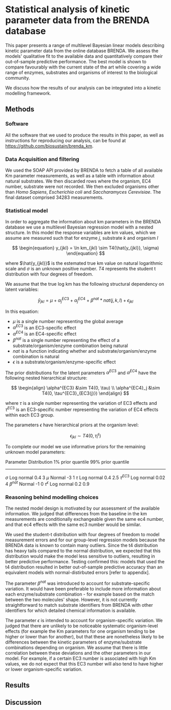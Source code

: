 # Statistical analysis of kinetic parameter data from the BRENDA database

This paper presents a range of multilevel Bayesian linear models describing
kinetic parameter data from the online database BRENDA. We assess the models'
qualitative fit to the available data and quantitatively compare their
out-of-sample predictive performance. The best model is shown to compare
favourably with the current state of the art while covering a wide range of
enzymes, substrates and organisms of interest to the biological community.

We discuss how the results of our analysis can be integrated into a kinetic
modelling framework.

## Methods

### Software

All the software that we used to produce the results in this paper, as well as
instructions for reproducing our analysis, can be found at
<https://github.com/biosustain/brenda_km>.

### Data Acquisition and filtering

We used the SOAP API provided by BRENDA to fetch a table of all available Km
parameter measurements, as well as a table with information about natural
substrates. We then discarded rows where the organism, EC4 number, substrate
were not recorded. We then excluded organisms other than _Homo Sapiens_,
_Escherichia coli_ and _Saccharamyces Cerevisiae_. The final dataset comprised
34283 measurements.

### Statistical model

In order to aggregate the information about km parameters in the BRENDA
database we use a multilevel Bayesian regression model with a nested
structure. In this model the response variables are km values, which we assume
are measured such that for enzyme $j$, substrate $k$ and organism $l$

$$
\begin{equation}
y_{jkl} = \ln km_{jkl} \sim T4(\hat{y_{jkl}}, \sigma)
\end{equation}
$$

where $\hat{y_{jkl}}$ is the estemated true km value on natural logarithmic
scale and $\sigma$ is an unknown positive number. $T4$ represents the student t
distribution with four degrees of freedom.

We assume that the true log km has the following structural dependency on
latent variables:

$$
\begin{equation}
\hat{y}_{jkl} = \mu + \alpha^{EC3}_{j} + \alpha^{EC4}_{j} + \beta^{nat} * nat(j,k,l) + \epsilon_{jkl}
\end{equation}
$$

In this equation:
- $\mu$ is a single number representing the global average
- $\alpha^{EC3}$ is an EC3-specific effect
- $\alpha^{EC4}$ is an EC4-specific effect
- $\beta^{nat}$ is a single number representing the effect of a
  substrate/organism/enzyme combination being natural
- $nat$ is a function indicating whether and substrate/organism/enzyme
  combination is natural
- $\epsilon$ is a substrate/organism/enzyme-specific effect

The prior distributions for the latent parameters $\alpha^{EC3}$ and
$\alpha^{EC4}$ have the following nested hierarchical structure:

$$
\begin{align}
\alpha^{EC3} &\sim T4(0, \tau) \\
\alpha^{EC4}_j &\sim T4(0, \tau^{EC3}_{EC3(j)})
\end{align}
$$

where $\tau$ is a single number representing the variation of EC3 effects and
$\tau^{EC3}$ is an EC3-specific number representing the variation of EC4
effects within each EC3 group.

The parameters $\epsilon$ have hierarchical priors at the organism level:

$$
\begin{equation}
\epsilon_{jkl} \sim T4(0, \tau^{\epsilon}_{l})
\end{equation}
$$

To complete our model we use informative priors for the remaining unknown model
parameters:

Parameter           Distribution 1% prior quantile 99% prior quantile
---------           ------------ ----------------- ------------------
$\sigma$            Log normal   0.4               3
$\mu$               Normal       -3                1
$\tau$              Log normal   0.4               2.5
$\tau^{EC3}$        Log normal   0.02              4
$\beta^{nat}$       Normal       -1                0
$\tau^{\epsilon}$   Log normal   0.2               0.9


### Reasoning behind modelling choices

The nested model design is motivated by our assessment of the available
information. We judged that differences from the baseline in the km
measurements are conditionally exchangeable given the same ec4 number, and that
ec4 effects with the same ec3 number would be similar.

We used the student-t distribution with four degrees of freedom to model
measurement errors and for our group-level regression models because the BRENDA
data is known to contain many outliers. Since the t4 distribution has heavy
tails compared to the normal distribution, we expected that this distribution
would make the model less sensitive to outliers, resulting in better predictive
performance. Testing confirmed this: models that used the t4 distribution
resulted in better out-of-sample predictive accuracy than an equivalent models
with normal-distirbuted errors [refer to appendix].

The parameter $\beta^{nat}$ was introduced to account for substrate-specific
variation. It would have been preferable to include more information about each
enzyme/substrate combination - for example based on the match between the two
molecules' shape. However, it is not currently straightforward to match
substrate identifiers from BRENDA with other identifiers for which detailed
chemical information is available.

The parameter $\epsilon$ is intended to account for organism-specific
variation. We judged that there are unlikely to be noticeable systematic
organism-level effects (for example the Km parameters for one organism tending
to be higher or lower than for another), but that these are nonetheless likely
to be differences between the kinetic parameters of enzyme/substrate
combinations depending on organism. We assume that there is little correlation
between these deviations and the other parameters in our model. For example, if
a certain EC3 number is associated with high Km values, we do not expect that
this EC3 number will also tend to have higher or lower organism-specific
variation.

## Results

## Discussion





